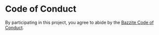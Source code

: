 # Code of Conduct

By participating in this project, you agree to abide by the
[Bazzite Code of Conduct][tb-coc].

[tb-coc]: https://www.bazzite.com/open-source/code-of-conduct/?utm_source=github&utm_medium=readme&utm_campaign=nuxt-optimized-images

